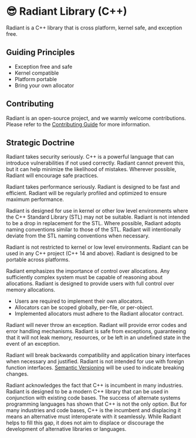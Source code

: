 # 😎 Radiant Library (C++)

Radiant is a C++ library that is cross platform, kernel safe, and exception free.

## Guiding Principles

* Exception free and safe
* Kernel compatible
* Platform portable
* Bring your own allocator

## Contributing

Radiant is an open-source project, and we warmly welcome contributions. Please
refer to the [Contributing Guide](CONTRIBUTING.md) for more information.

## Strategic Doctrine

Radiant takes security seriously. C++ is a powerful language that can introduce
vulnerabilities if not used correctly. Radiant cannot prevent this, but it can
help minimize the likelihood of mistakes. Wherever possible, Radiant will
encourage safe practices.

Radiant takes performance seriously. Radiant is designed to be fast and
efficient. Radiant will be regularly profiled and optimized to ensure maximum
performance.

Radiant is designed for use in kernel or other low level environments where the
C++ Standard Library (STL) may not be suitable. Radiant is not intended to be a
drop in replacement for the STL. Where possible, Radiant adopts naming
conventions similar to those of the STL. Radiant will intentionally deviate from
the STL naming conventions when necessary.

Radiant is not restricted to kernel or low level environments. Radiant can be
used in any C++ project (C++ 14 and above). Radiant is designed to be portable
across platforms.

Radiant emphasizes the importance of control over allocations. Any sufficiently
complex system must be capable of reasoning about allocations. Radiant is
designed to provide users with full control over memory allocations.
* Users are required to implement their own allocators.
* Allocators can be scoped globally, per-file, or per-object.
* Implemented allocators must adhere to the Radiant allocator contract.

Radiant will never throw an exception. Radiant will provide error codes and
error handling mechanisms. Radiant is safe from exceptions, guaranteeing that it
will not leak memory, resources, or be left in an undefined state in the event
of an exception.

Radiant will break backwards compatibility and application binary interfaces
when necessary and justified. Radiant is not intended for use with foreign
function interfaces. [Semantic Versioning](https://semver.org/) will be used to
indicate breaking changes.

Radiant acknowledges the fact that C++ is incumbent in many industries. Radiant
is designed to be a modern C++ library that can be used in conjunction with
existing code bases. The success of alternate systems programming languages has
shown that C++ is not the only option. But for many industries and code bases,
C++ is the incumbent and displacing it means an alternative must interoperate
with it seamlessly. While Radiant helps to fill this gap, it does not aim to
displace or discourage the development of alternative libraries or languages.
